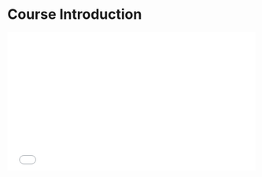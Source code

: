 # Course Introduction

<div style="position: relative; width: 100%; height: 0; padding-bottom: 56.25%; overflow: hidden;">
  <iframe src="${PRIVATE_VIDEO_INTRO_1}" frameborder="0" allowfullscreen style="position: absolute; top: 0; left: 0; width: 100%; height: 100%; border: none; object-fit: cover;" />
</div>

Imagine you're a business manager trying to retrieve sales figures from the past five years, but you're not proficient in SQL. Do you enjoy the constant back-and-forth with analysts to get the data you need, or would you prefer an intelligent assistant that understands your request in plain language and generates the right SQL queries for you?

If the latter sounds like the ideal solution, you're on the right track. The future of data access lies in models that convert simple, natural language questions (NLQs) into SQL queries. With these models, anyone—regardless of technical expertise—can extract valuable insights from databases with ease.

In this course, we’ll explore how advanced language models are trained to bridge the gap between natural language and SQL.

## Course Modules

### Module 1: Teaching LLMs Text-To-SQL

:::info
* Gain a deep understanding of how language models are trained to process business analysis queries in natural language and convert them into SQL.
* Learn the critical role of an AI trainer in ensuring accurate query generation and data-driven insights.
:::

### Module 2: Database: Set-Up and Exploration

:::info
* **Part 1:** - Setting up and accessing the practice database used throughout the course.
* **Part 2:** - A step-by-step guide to thorough database exploration—understanding schema, relationships, and structures—to craft meaningful business questions and precise SQL queries.
:::

### Module 3: Crafting a Good Natural Language Query

:::info
* We will cover the key steps and elements that enable us to create Natural Language Queries that replicate real world-business use cases.
:::

### Module 4: Writing Accurate SQL Queries

:::info
* Master the process of writing precise SQL queries, following a structured approach and essential best practices to ensure correctness and efficiency.
:::

### Module 5: Example NLQ-SQL Pairs

:::info
* Analyze and break down two real-world NLQ-SQL pairs, reinforcing the concepts learned in previous modules and showcasing best practices in action.
:::